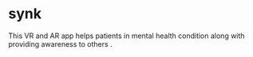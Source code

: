# synk
This VR and AR app helps patients in mental health condition along with providing awareness to others .
